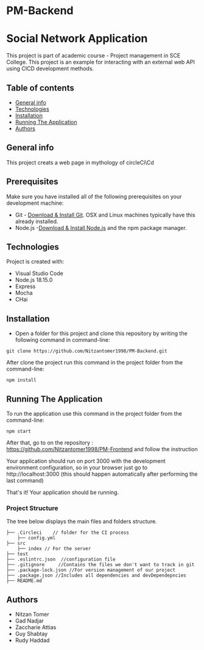 # PM-Backend

# Social Network Application

This project is part of academic course - Project management in SCE College.
This project is an example for interacting with an external web API using CICD development methods.

## Table of contents

- [General info](#general-info)
- [Technologies](#technologies)
- [Installation](#Installation)
- [Running The Application](#Running-The-Application)
- [Authors](#Authors)

## General info

This project creats a web page in mythology of circleCi\Cd

## Prerequisites

Make sure you have installed all of the following prerequisites on your development machine:

- Git - [Download & Install Git](https://git-scm.com/downloads). OSX and Linux machines typically have this already installed.
- Node.js -[Download & Install Node.js](https://nodejs.org/en/download/) and the npm package manager.

## Technologies

Project is created with:

- Visual Studio Code
- Node.js 18.15.0
- Express
- Mocha
- CHai

## Installation

- Open a folder for this project and clone this repository by writing the following command in command-line:

```
git clone https://github.com/Nitzantomer1998/PM-Backend.git
```

After clone the project run this command in the project folder from the command-line:

```
npm install
```

## Running The Application

To run the application use this command in the project folder from the command-line:

```
npm start
```

After that, go to on the repository : https://github.com/Nitzantomer1998/PM-Frontend and follow the instruction

Your application should run on port 3000 with the development environment configuration, so in your browser just go to http://localhost:3000 (this should happen automatically after performing the last command)

That's it! Your application should be running.

### Project Structure

The tree below displays the main files and folders structure.

```textile
├── .Circleci    // folder for the CI process
    ├── config.yml
├── src
    ├── index // For the server
├── test
├── .eslintrc.json  //configuration file
├── .gitignore     //Contains the files we don't want to track in git
├── .package-lock.json //For version management of our project
├── .package.json //Includes all dependencies and devDependepncies
├── README.md
```

## Authors

- Nitzan Tomer
- Gad Nadjar
- Zaccharie Attias
- Guy Shabtay
- Rudy Haddad
